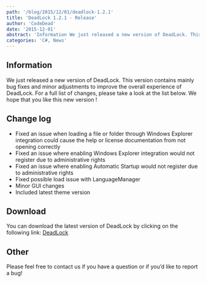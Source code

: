 ```yaml
---
path: '/blog/2015/12/01/deadlock-1.2.1'
title: 'DeadLock 1.2.1 - Release'
author: 'CodeDead'
date: '2015-12-01'
abstract: 'Information We just released a new version of DeadLock. This version contains mainly bug fixes and minor adjustments to improve the overall experience of DeadLock. For a full list of changes, please take a look at the list below. We hope that you like...'
categories: 'C#, News'
---
```


## Information

We just released a new version of DeadLock. This version contains mainly bug fixes and minor adjustments to improve the overall experience of DeadLock. For a full list of changes, please take a look at the list below. We hope that you like this new version !

## Change log

- Fixed an issue when loading a file or folder through Windows Explorer integration could cause the help or license documentation from not opening correctly
- Fixed an issue where enabling Windows Explorer integration would not register due to administrative rights
- Fixed an issue where enabling Automatic Startup would not register due to administrative rights
- Fixed possible load issue with LanguageManager
- Minor GUI changes
- Included latest theme version

## Download

You can download the latest version of DeadLock by clicking on the following link:
<a href="/software/deadlock">DeadLock</a>

## Other

Please feel free to contact us if you have a question or if you’d like to report a bug!

